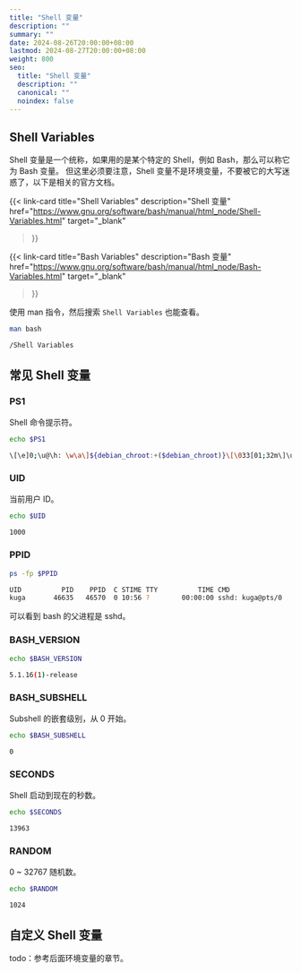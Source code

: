 ```yaml
---
title: "Shell 变量"
description: ""
summary: ""
date: 2024-08-26T20:00:00+08:00
lastmod: 2024-08-27T20:00:00+08:00
weight: 800
seo:
  title: "Shell 变量"
  description: ""
  canonical: ""
  noindex: false
---
```


## Shell Variables

Shell 变量是一个统称，如果用的是某个特定的 Shell，例如 Bash，那么可以称它为 Bash 变量。
但这里必须要注意，Shell 变量不是环境变量，不要被它的大写迷惑了，以下是相关的官方文档。

{{< link-card
  title="Shell Variables"
  description="Shell 变量"
  href="https://www.gnu.org/software/bash/manual/html_node/Shell-Variables.html"
  target="_blank"
>}}

{{< link-card
  title="Bash Variables"
  description="Bash 变量"
  href="https://www.gnu.org/software/bash/manual/html_node/Bash-Variables.html"
  target="_blank"
>}}

使用 man 指令，然后搜索 `Shell Variables` 也能查看。

```bash {frame="none"}
man bash
```

```bash {frame="none"}
/Shell Variables
```

## 常见 Shell 变量

### PS1

Shell 命令提示符。

```bash {frame="none"}
echo $PS1
```

```bash {frame="none"}
\[\e]0;\u@\h: \w\a\]${debian_chroot:+($debian_chroot)}\[\033[01;32m\]\u@\h\[\033[00m\]:\[\033[01;34m\]\w\[\033[00m\]\$
```

### UID

当前用户 ID。

```bash {frame="none"}
echo $UID
```

```bash {frame="none"}
1000
```

### PPID

```bash {frame="none"}
ps -fp $PPID
```

```bash {frame="none"}
UID          PID    PPID  C STIME TTY          TIME CMD
kuga       46635   46570  0 10:56 ?        00:00:00 sshd: kuga@pts/0
```

可以看到 bash 的父进程是 sshd。

### BASH\_VERSION

```bash {frame="none"}
echo $BASH_VERSION
```

```bash {frame="none"}
5.1.16(1)-release
```

### BASH\_SUBSHELL

&#x20;Subshell 的嵌套级别，从 0 开始。

```bash {frame="none"}
echo $BASH_SUBSHELL
```

```bash {frame="none"}
0
```

### SECONDS

Shell 启动到现在的秒数。

```bash {frame="none"}
echo $SECONDS
```

```bash {frame="none"}
13963
```

### RANDOM

0 \~ 32767 随机数。

```bash {frame="none"}
echo $RANDOM
```

```bash {frame="none"}
1024
```

## 自定义 Shell 变量

todo：参考后面环境变量的章节。
